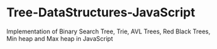 # Tree-DataStructures-JavaScript
Implementation of Binary Search Tree, Trie, AVL Trees, Red Black Trees, Min heap and Max heap in JavaScript
